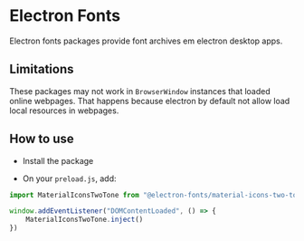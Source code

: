 # Electron Fonts

Electron fonts packages provide font archives em electron desktop apps.

## Limitations

These packages may not work in `BrowserWindow` instances that loaded online webpages. That happens because electron by default not allow load local resources in webpages.

## How to use

* Install the package

* On your `preload.js`, add:

```ts
import MaterialIconsTwoTone from "@electron-fonts/material-icons-two-tone"

window.addEventListener("DOMContentLoaded", () => {
    MaterialIconsTwoTone.inject()
})
```